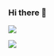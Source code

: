 ### Hi there 👋

<p>
  <img src="https://github-readme-stats.vercel.app/api?username=publiclass1&show_icons=true&locale=en" />
</p>
<p>
  <img src="https://github-readme-stats.vercel.app/api/top-langs?username=publiclass1&show_icons=true&locale=en&layout=compact" />
</p>


<!--
**publiclass1/publiclass1** is a ✨ _special_ ✨ repository because its `README.md` (this file) appears on your GitHub profile.

Here are some ideas to get you started:

- 🔭 I’m currently working on ...
- 🌱 I’m currently learning ...
- 👯 I’m looking to collaborate on ...
- 🤔 I’m looking for help with ...
- 💬 Ask me about ...
- 📫 How to reach me: ...
- 😄 Pronouns: ...
- ⚡ Fun fact: ...
-->
